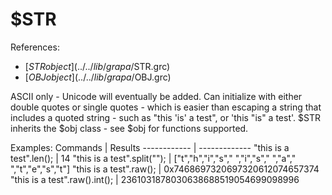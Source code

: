 # $STR
References:
- [$STR object](../../lib/grapa/$STR.grc)
- [$OBJ object](../../lib/grapa/$OBJ.grc)

ASCII only - Unicode will eventually be added. Can initialize with either double quotes or single quotes - which is easier than escaping a string that includes a quoted string - such as "this 'is' a test", or 'this "is" a test'. $STR inherits the $obj class - see $obj for functions supported. 

Examples:
Commands | Results
------------ | -------------
"this is a test".len(); | 14
"this is a test".split(""); | ["t","h","i","s"," ","i","s"," ","a"," ","t","e","s","t"]
"this is a test".raw(); | 0x7468697320697320612074657374
"this is a test".raw().int(); | 2361031878030638688519054699098996
